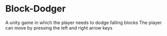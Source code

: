 # Block-Dodger
A unity game in which the player needs to dodge falling blocks
The player can move by pressing the left and right arrow keys

